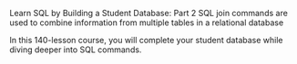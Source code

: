 Learn SQL by Building a Student Database: Part 2
SQL join commands are used to combine information from multiple tables in a relational database

In this 140-lesson course, you will complete your student database while diving deeper into SQL commands.